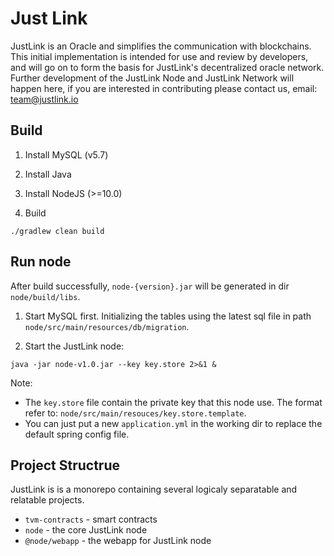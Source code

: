 # Just Link

JustLink is an Oracle and simplifies the communication with blockchains. This initial implementation is intended for use and review by developers,
and will go on to form the basis for JustLink's decentralized oracle network. Further development of the JustLink Node and JustLink Network will happen here,
if you are interested in contributing please contact us, email: team@justlink.io

## Build

1. Install MySQL (v5.7)

2. Install Java

3. Install NodeJS (>=10.0)

4. Build
```
./gradlew clean build
```

## Run node

After build successfully, `node-{version}.jar` will be generated in dir `node/build/libs`.

1. Start MySQL first. Initializing the tables using the latest sql file in path `node/src/main/resources/db/migration`.

2. Start the JustLink node:

```
java -jar node-v1.0.jar --key key.store 2>&1 &
```

Note:
- The `key.store` file contain the private key that this node use. The format refer to: `node/src/main/resouces/key.store.template`.
- You can just put a new `application.yml` in the working dir to replace the default spring config file.

## Project Structrue

JustLink is is a monorepo containing several logicaly separatable and relatable projects.

- `tvm-contracts` - smart contracts
- `node` - the core JustLink node
- `@node/webapp` - the webapp for JustLink node

